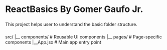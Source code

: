 # ReactBasics By Gomer Gaufo Jr.

###
This project helps user to understand the basic folder structure.

###
src/
|__ components/   # Reusable UI components
|__ pages/        # Page-specific components
|__App.jsx        # Main app entry point

